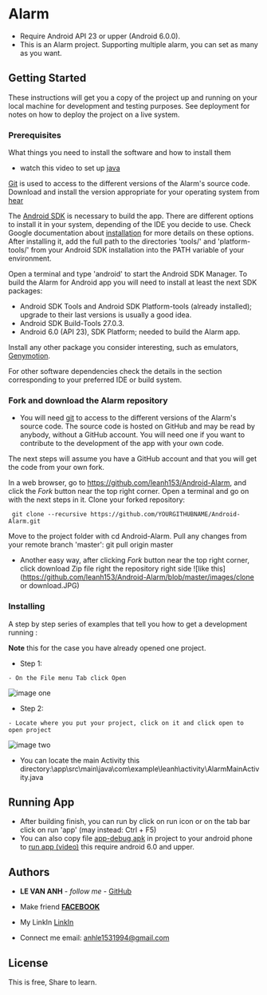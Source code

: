 # Alarm

 * Require Android API 23 or upper (Android 6.0.0).
 * This is an Alarm project. Supporting multiple alarm, you can set as many as you want.

## Getting Started

These instructions will get you a copy of the project up and running on your local machine for development and testing purposes. See deployment for notes on how to deploy the project on a live system.


### Prerequisites

What things you need to install the software and how to install them

* watch this video to set up [java](https://youtu.be/EknEIzswvC0) 

[Git](https://git-scm.com/) is used to access to the different versions of the Alarm's source code. Download and 
install the version appropriate for your operating system from [hear](https://git-scm.com/downloads)

 The [Android SDK](https://developer.android.com/sdk/index.html) is necessary to build the app. 
There are different options to install it in your system, depending of the IDE you decide to use.
Check Google documentation about [installation](https://developer.android.com/sdk/installing/index.html) 
for more details on these options. After installing it, add the full path to the directories 'tools/' 
and 'platform-tools/' from your Android SDK installation into the PATH variable 
of your environment.

Open a terminal and type 'android' to start the Android SDK Manager. To build the Alarm for 
Android app you will need to install at least the next SDK packages:

* Android SDK Tools and Android SDK Platform-tools (already installed); upgrade to their last 
versions is usually a good idea.
* Android SDK Build-Tools 27.0.3.
* Android 6.0 (API 23), SDK Platform; needed to build the Alarm app.


Install any other package you consider interesting, such as emulators, [Genymotion](https://youtu.be/MWZ2rVFOQWw).

For other software dependencies check the details in the section corresponding to your preferred 
IDE or build system.

### Fork and download the Alarm repository

* You will need [git](https://git-scm.com/) to access to the different versions of the Alarm's source code. The source code is hosted
on GitHub and may be read by anybody, without a GitHub account. You will need one if you want to 
contribute to the development of the app with your own code.

The next steps will assume you have a GitHub account and that you will get the code from your own fork.

In a web browser, go to https://github.com/leanh153/Android-Alarm, and click the _Fork_ button near the top right corner.
Open a terminal and go on with the next steps in it.
Clone your forked repository:

``` 
 git clone --recursive https://github.com/YOURGITHUBNAME/Android-Alarm.git
```

Move to the project folder with cd Android-Alarm.
Pull any changes from your remote branch 'master': git pull origin master

- Another easy way, after clicking _Fork_ button near the top right corner, click download Zip file
right the repository right side ![like this](https://github.com/leanh153/Android-Alarm/blob/master/images/clone or download.JPG)

### Installing

A step by step series of examples that tell you how to get a development  running :

**Note** this for the case you have already opened one project.
* Step 1:
```  
- On the File menu Tab click Open
```

![image one](https://github.com/leanh153/Android-Alarm/blob/master/images/open.png)


* Step 2:
``` 
- Locate where you put your project, click on it and click open to open project
```


![image two](https://github.com/leanh153/Android-Alarm/blob/master/images/choose.png)

 * You can locate the main Activity this directory:\app\src\main\java\com\example\leanh\activity\AlarmMainActivity.java


## Running App

* After building finish, you can run by click on run icon or on the tab bar click on 
run 'app' (may instead: Ctrl + F5)
* You can also copy file [app-debug.apk](https://github.com/leanh153/Android-Alarm/blob/master/app-debug.apk) in project to
 your android phone to [run app (video)]() this require android 6.0 and upper.


## Authors

* **LE VAN ANH** - *follow me* - [GitHub](https://github.com/leanh153)

* Make friend [**FACEBOOK**](https://WWW.facebook.com/leanh153)

* My LinkIn [LinkIn](https://www.linkedin.com/in/lênanh)

* Connect me email: anhle1531994@gmail.com


## License

This is free, Share to learn.



